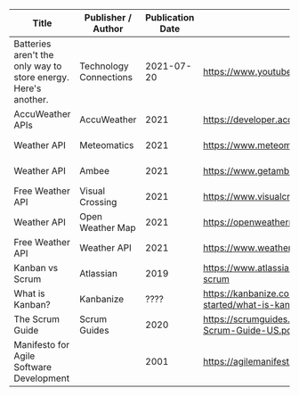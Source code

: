 | Title                                                             | Publisher / Author        | Publication Date  | Link                                                                  | Accessed      | Summary of Relevance  |
| ----------------------------------------------------------------- | ------------------------- | ----------------- | --------------------------------------------------------------------- | ------------- | --------------------- |
| Batteries aren't the only way to store energy. Here's another.    | Technology Connections    | 2021-07-20        | https://www.youtube.com/watch?v=0f9GpMWdvWI                           | 2021-11-21    | Project inspiration   |
| AccuWeather APIs                                                  | AccuWeather               | 2021              | https://developer.accuweather.com/packages                            | 2021-11-24    | Weather forecast API  |
| Weather API                                                       | Meteomatics               | 2021              | https://www.meteomatics.com/en/weather-api/                           | 2021-11-24    | Weather forecast API  |
| Weather API                                                       | Ambee                     | 2021              | https://www.getambee.com/api/weather                                  | 2021-11-24    | Weather forecast API  |
| Free Weather API                                                  | Visual Crossing           | 2021              | https://www.visualcrossing.com/weather-api                            | 2021-11-24    | Weather forecast API  |
| Weather API                                                       | Open Weather Map          | 2021              | https://openweathermap.org/api                                        | 2021-11-24    | Weather forecast API  |
| Free Weather API                                                  | Weather API               | 2021              | https://www.weatherapi.com/                                           | 2021-11-24    | Weather forecast API  |
| Kanban vs Scrum                                                   | Atlassian                 | 2019              | https://www.atlassian.com/agile/kanban/kanban-vs-scrum                | 2021-12-11    | Development process   |
| What is Kanban?                                                   | Kanbanize                 | ????              | https://kanbanize.com/kanban-resources/getting-started/what-is-kanban | 2022-01-02    | Development process   |
| The Scrum Guide                                                   | Scrum Guides              | 2020              | https://scrumguides.org/docs/scrumguide/v2020/2020-Scrum-Guide-US.pdf | 2022-01-02    | Development process   |
| Manifesto for Agile Software Development                          |                           | 2001              | https://agilemanifesto.org/                                           | 2022-01-02    | Development process   |